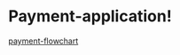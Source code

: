 # Payment-application!
[payment-flowchart](https://user-images.githubusercontent.com/104695702/186281901-ba2cafa4-376f-45a3-9809-d46a7a0acebe.jpg)
